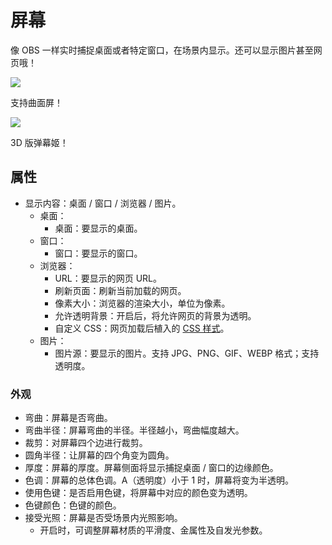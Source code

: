 # 屏幕

像 OBS 一样实时捕捉桌面或者特定窗口，在场景内显示。还可以显示图片甚至网页哦！

![](/doc-img/zh-screen-1.webp)
<p class="img-desc">支持曲面屏！</p>

![](/doc-img/zh-screen-2.webp)
<p class="img-desc">3D 版弹幕姬！</p>


## 属性

* 显示内容：桌面 / 窗口 / 浏览器 / 图片。
  * 桌面：
    * 桌面：要显示的桌面。
  * 窗口：
    * 窗口：要显示的窗口。
  * 浏览器：
    * URL：要显示的网页 URL。
    * 刷新页面：刷新当前加载的网页。
    * 像素大小：浏览器的渲染大小，单位为像素。
    * 允许透明背景：开启后，将允许网页的背景为透明。
    * 自定义 CSS：网页加载后植入的 [CSS 样式](https://developer.mozilla.org/docs/Web/CSS)。
  * 图片：
    * 图片源：要显示的图片。支持 JPG、PNG、GIF、WEBP 格式；支持透明度。

### 外观

* 弯曲：屏幕是否弯曲。
* 弯曲半径：屏幕弯曲的半径。半径越小，弯曲幅度越大。
* 裁剪：对屏幕四个边进行裁剪。
* 圆角半径：让屏幕的四个角变为圆角。
* 厚度：屏幕的厚度。屏幕侧面将显示捕捉桌面 / 窗口的边缘颜色。
* 色调：屏幕的总体色调。A（透明度）小于 1 时，屏幕将变为半透明。
* 使用色键：是否启用色键，将屏幕中对应的颜色变为透明。
* 色键颜色：色键的颜色。
* 接受光照：屏幕是否受场景内光照影响。
  * 开启时，可调整屏幕材质的平滑度、金属性及自发光参数。
